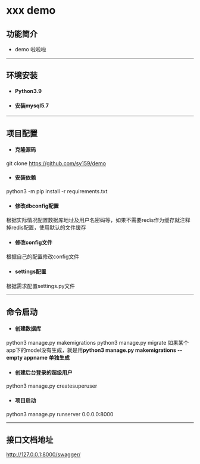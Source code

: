 # xxx demo
## 功能简介
- demo 啦啦啦

------------
## 环境安装
- #### Python3.9
- #### 安装mysql5.7
------------
## 项目配置
- #### 克隆源码
git clone https://github.com/sy159/demo
- #### 安装依赖
python3 -m pip install -r requirements.txt
- #### 修改dbconfig配置
根据实际情况配置数据库地址及用户名密码等，如果不需要redis作为缓存就注释掉redis配置，使用默认的文件缓存
- #### 修改config文件
根据自己的配置修改config文件
- #### settings配置
根据需求配置settings.py文件


------------
## 命令启动
- #### 创建数据库
python3 manage.py makemigrations
python3 manage.py migrate
如果某个app下的model没有生成，就是用**python3 manage.py makemigrations --empty appname 单独生成**

- #### 创建后台登录的超级用户
python3 manage.py createsuperuser
- #### 项目启动
python3 manage.py runserver 0.0.0.0:8000


------------
## 接口文档地址
http://127.0.0.1:8000/swagger/
